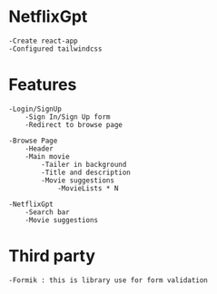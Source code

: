 # NetflixGpt
    -Create react-app
    -Configured tailwindcss

# Features
    -Login/SignUp
        -Sign In/Sign Up form
        -Redirect to browse page

    -Browse Page
        -Header
        -Main movie
            -Tailer in background
            -Title and description
            -Movie suggestions
                -MovieLists * N

    -NetflixGpt
        -Search bar
        -Movie suggestions

# Third party
    -Formik : this is library use for form validation